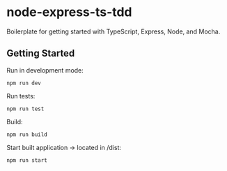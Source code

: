 # node-express-ts-tdd

Boilerplate for getting started with TypeScript, Express, Node, and Mocha.

## Getting Started

Run in development mode:

```shell
npm run dev
```

Run tests:

```shell
npm run test
```

Build:

```shell
npm run build
```

Start built application -> located in /dist:

```shell
npm run start
```
